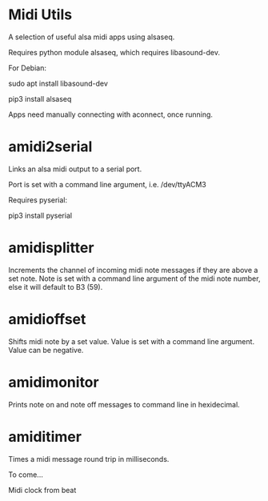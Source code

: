 # Midi Utils

A selection of useful alsa midi apps using alsaseq.

Requires python module alsaseq, which requires libasound-dev.

For Debian:

sudo apt install libasound-dev

pip3 install alsaseq

Apps need manually connecting with aconnect, once running.

# amidi2serial

Links an alsa midi output to a serial port.

Port is set with a command line argument, i.e. /dev/ttyACM3

Requires pyserial:

pip3 install pyserial

# amidisplitter

Increments the channel of incoming midi note messages if they are above 
a set note. Note is set with a command line argument of the midi note 
number, else it will default to B3 (59).

# amidioffset

Shifts midi note by a set value. Value is set with a command line 
argument. Value can be negative.

# amidimonitor

Prints note on and note off messages to command line in hexidecimal.

# amiditimer

Times a midi message round trip in milliseconds.

To come...

Midi clock from beat

